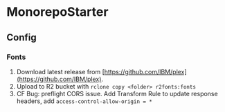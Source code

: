 # MonorepoStarter

## Config

### Fonts

1. Download latest release from [https://github.com/IBM/plex](https://github.com/IBM/plex).
2. Upload to R2 bucket with `rclone copy <folder> r2fonts:fonts`
3. CF Bug: preflight CORS issue. Add Transform Rule to update response headers, add `access-control-allow-origin = *`
